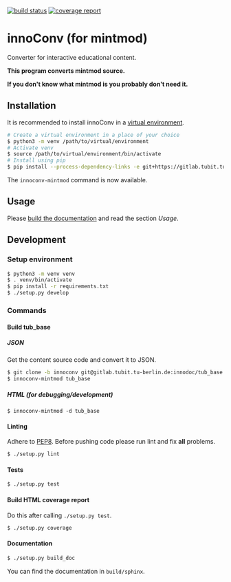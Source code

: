 [![build status](https://gitlab.tubit.tu-berlin.de/innodoc/innoconv-mintmod/badges/master/build.svg)](https://gitlab.tubit.tu-berlin.de/innodoc/innoconv-mintmod/commits/master) [![coverage report](https://gitlab.tubit.tu-berlin.de/innodoc/innoconv-mintmod/badges/master/coverage.svg)](https://gitlab.tubit.tu-berlin.de/innodoc/innoconv-mintmod/commits/master)

# innoConv (for mintmod)

Converter for interactive educational content.

**This program converts mintmod source.**

**If you don't know what mintmod is you probably don't need it.**

## Installation

It is recommended to install innoConv in a [virtual environment](https://docs.python.org/3/library/venv.html).

```sh
# Create a virtual environment in a place of your choice
$ python3 -m venv /path/to/virtual/environment
# Activate venv
$ source /path/to/virtual/environment/bin/activate
# Install using pip
$ pip install --process-dependency-links -e git+https://gitlab.tubit.tu-berlin.de/innodoc/innoconv-mintmod.git#egg=innoconv-mintmod
```

The ``innoconv-mintmod`` command is now available.

## Usage

Please [build the documentation](#documentation) and read the section *Usage*.

## Development

### Setup environment

```sh
$ python3 -m venv venv
$ . venv/bin/activate
$ pip install -r requirements.txt
$ ./setup.py develop
```

### Commands

#### Build tub_base

##### JSON

Get the content source code and convert it to JSON.

```sh
$ git clone -b innoconv git@gitlab.tubit.tu-berlin.de:innodoc/tub_base
$ innoconv-mintmod tub_base
```

##### HTML (for debugging/development)

```
$ innoconv-mintmod -d tub_base
```

#### Linting

Adhere to [PEP8](https://www.python.org/dev/peps/pep-0008/). Before pushing
code please run lint and fix **all** problems.

```sh
$ ./setup.py lint
```

#### Tests

```sh
$ ./setup.py test
```

#### Build HTML coverage report

Do this after calling `./setup.py test`.

```sh
$ ./setup.py coverage
```

#### Documentation

```sh
$ ./setup.py build_doc
```

You can find the documentation in `build/sphinx`.
